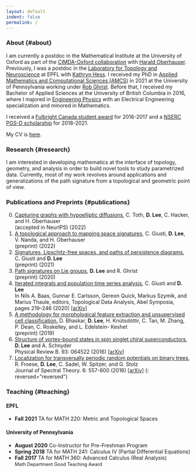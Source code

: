```yaml
---
layout: default
indent: false
permalink: /
---
```



<!-- <head>
<style>
.repara {
    display: inline-block;
    margin-left: auto;
    margin-right: auto;
    width: 30.0%;
    @include media-query($small-screen) {
      width: 80.0%;
    };
   	padding: 20px;
}

.path {
    display: inline-block;
    margin-left: auto;
    margin-right: auto;
   	width: 13.5%;
   	padding: 20px;
}

#images{
    text-align:center;
}
</style>
</head> -->


### About {#about}

I am currently a postdoc in the Mathematical Institute at the University of Oxford as part of the [CIMDA-Oxford collaboration](https://cimda-oxford.datasig.ac.uk/) with [Harald Oberhauser](https://people.maths.ox.ac.uk/oberhauser/). Previously, I was a postdoc in the [Laboratory for Topology and Neuroscience](https://www.epfl.ch/labs/hessbellwald-lab/) at EPFL with [Kathryn Hess](https://www.epfl.ch/labs/hessbellwald-lab/hessbellwald/). I received my PhD in [Applied Mathematics and Computational Sciences (AMCS)](https://www.amcs.upenn.edu/) in 2021 at the University of Pennsylvania working under [Rob Ghrist](https://www.math.upenn.edu/~ghrist/). Before that, I received my Bachelor of Applied Sciences at the University of British Columbia in 2016, where I majored in [Engineering Physics](http://www.engphys.ubc.ca/) with an Electrical Engineering specialization and minored in Mathematics. 

I received a [Fulbright Canada student award](https://www.fulbright.ca/programs/canadian-students/traditional-awards.html) for 2016-2017 and a [NSERC PGS-D scholarship](http://www.nserc-crsng.gc.ca/Students-Etudiants/PG-CS/BellandPostgrad-BelletSuperieures_eng.asp) for 2018-2021.

My CV is [here]({{site.url}}/cv/CV.pdf).


<!------------------------------------------------------------------------------------------------>

### Research {#research}

I am interested in developing mathematics at the interface of topology, geometry, and analysis in order to build novel tools to study parametrized data. Currently, most of my work revolves around applications and generalizations of the path signature from a topological and geometric point of view. 


<!------------------------------------------------------------------------------------------------>

<!-- # Research Interests {#research}
I am broadly interested in algebraic topology and category theory, particularly in how these fields motivate a different point of view on approaching problems in data science.

More specifically, I study <b>Chen's iterated integral cochain model</b> for path spaces and how these cochains may be considered as the semantics of multivariate time series data by providing interpretable and computable features. The 0-cochains in this model for the path space of $\mathbb{R}^n$ form a collection of functions called <b>path signatures</b>, which offer a <b>reparametrization-invariant</b> characterization of paths. I am interested in further developing tools derived from path signatures, understanding how higher cochains may be leveraged, and considering how generalizations of Chen's cochain model to mapping spaces may provide methods to study more complex parametrized data.

A motivating example of path signatures is provided below, and a more complete survey can be found in my [expository paper](https://arxiv.org/abs/1811.03558) with [Chad Giusti](http://www.chadgiusti.com/).

### Path Signatures - A Motivating Example

For example, suppose we wish to detect leading/lagging relationships between two different time series, denoted $\gamma_1(t)$ (dark colors) and $\gamma_2(t)$ (light colors). A classical technique is the unbiased [cross-correlation](https://en.wikipedia.org/wiki/Cross-correlation) $r\[\gamma_1, \gamma_2\](t_d)$, where $t_d$ denotes the time delay. The cross-correlation can readily detect such behavior when the time series are of the same form (the blue curves on the left represent two sine waves off by a time delay) by locating the local maxima of the cross-correlation near the origin (circled point in blue on the right). The fact that the local maximum occurs at a negative time delay $t_d$ implies that $\gamma_1$ is leading $\gamma_2$. However, this indicator disappears once the time series are reparametrized (the animations depict a family of reparametrizions (left) and the corresponding cross-correlations (right) in red).
<div id="images">
    <img class="repara" alt="Time Series" src="{{ site.url }}/img/rp_ts.gif"/>
    <img class="repara" alt="Cross Correlation" src="{{ site.url }}/img/rp_xcorr.gif"/>
</div>​
A reparametrization-invariant leading indicator is the <b>signed area</b> enclosed by the path defined by the time series (the ellipse on the right). The signed area is the area bounded by the curve, taking into account the multiplicity of the area (in this case, 4), and the orientation (in this case, counterclockwise, corresponding to a positive signed area). A positive signed area can be interpreted as an indicator that $\gamma_1$ is leading $\gamma_2$. Note that since reparametrization of the path does not change the image of the path, the signed area is reparametrization-invariant. Additionally, the signed area can be calculated as a linear combination of path signature terms.
<div id="images">
    <img class="repara" alt="Time Series" src="{{ site.url }}/img/rp_tspath.gif"/>
    <img class="timeseries" alt="Cross Correlation" src="{{ site.url }}/img/rp_path.gif"/>
</div>​
For general multivariate time series, we compute the signed area for every pair of time series to obtain pairwise leading/lagging indicators. This was originally studied by [Y. Baryshnikov and E. Schlafly](https://ieeexplore.ieee.org/document/7798498).  -->


<!------------------------------------------------------------------------------------------------>

### Publications and Preprints {#publications}

0. [Capturing graphs with hypoelliptic diffusions](https://arxiv.org/abs/2205.14092), C. Toth, <b>D. Lee</b>, C. Hacker, and H. Oberhauser    
(accepted in NeurIPS) (2022)
0. [A topological approach to mapping space signatures](https://arxiv.org/abs/2202.00491), C. Giusti, <b>D. Lee</b>, V. Nanda, and H. Oberhauser    
(preprint) (2022)
0. [Signatures, Lipschitz-free spaces, and paths of persistence diagrams](https://arxiv.org/abs/2108.02727), C. Giusti and <b>D. Lee</b>    
(preprint) (2021)
0. [Path signatures on Lie groups](https://arxiv.org/abs/2007.06633), <b>D. Lee</b> and R. Ghrist   
(preprint) (2020)
0. [Iterated integrals and population time series analysis](https://link.springer.com/chapter/10.1007/978-3-030-43408-3_9), C. Giusti and <b>D. Lee</b>  
In Nils A. Baas, Gunnar E. Carlsson, Gereon Quick, Markus Szymik, and Marius Thaule, editors, Topological Data Analysis, Abel Symposia, pages 219–246 (2020) [[arXiv]](https://arxiv.org/abs/1811.03558)
0. [A methodology for morphological feature extraction and unsupervised cell classification.](https://www.biorxiv.org/content/10.1101/623793v1)  D. Bhaskar, <b>D. Lee</b>, H. Knútsdóttir, C. Tan, M. Zhang, P. Dean, C. Roskelley, and L. Edelstein- Keshet  
(preprint) (2019)
0. [Structure of vortex-bound states in spin singlet chiral superconductors](https://journals.aps.org/prb/abstract/10.1103/PhysRevB.93.064522), <b>D. Lee</b> and A. Schnyder  
Physical Review B. 93: 064522 (2016) [[arXiv]](https://arxiv.org/abs/1508.05331)
0. [Localization for transversally periodic random potentials on binary trees](https://www.ems-ph.org/journals/show_abstract.php?issn=1664-039X&vol=6&iss=3&rank=4), R. Froese, <b>D. Lee</b>, C. Sadel, W. Spitzer, and G. Stolz  
Journal of Spectral Theory. 6: 557-600 (2016) [[arXiv]](https://arxiv.org/abs/1408.3961)
{: reversed="reversed"}


<!------------------------------------------------------------------------------------------------>

### Teaching {#teaching}

#### EPFL
* <b>Fall 2021</b> TA for MATH 220: Metric and Topological Spaces

#### University of Pennsylvania
* <b>August 2020</b> Co-Instructor for Pre-Freshman Program 
* <b>Spring 2018</b> TA for MATH 241: Calculus IV (Partial Differential Equations)  
* <b>Fall 2017</b> TA for MATH 360:  Advanced Calculus (Real Analysis)  
<span style="font-size:90%">Math Department Good Teaching Award</span>

